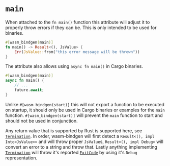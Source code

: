 # `main`

When attached to the `fn main()` function this attribute will adjust it to
properly throw errors if they can be. This is only intended to be used for
binaries.

```rust
#[wasm_bindgen(main)]
fn main() -> Result<(), JsValue> {
    Err(JsValue::from("this error message will be thrown"))
}
```

The attribute also allows using `async fn main()` in Cargo binaries.

```rust
#[wasm_bindgen(main)]
async fn main() {
    // ...
    future.await;
}
```

Unlike `#[wasm_bindgen(start)]` this will not export a function to be executed
on startup, it should only be used in Cargo binaries or examples for the `main`
function. `#[wasm_bindgen(start)]` will prevent the `main` function to start and
should not be used in conjunction.

Any return value that is supported by Rust is supported here, see
[`Termination`]. In order, wasm-bindgen will first detect a
`Result<(), impl Into<JsValue>>` and will throw proper `JsValue`s,
`Result<(), impl Debug>` will convert an error to a string and throw that.
Lastly anything implementing [`Termination`] will throw it's reported
[`ExitCode`](https://doc.rust-lang.org/std/process/struct.ExitCode.html) by
using it's `Debug` representation.

[`termination`]: https://doc.rust-lang.org/std/process/trait.Termination.html
